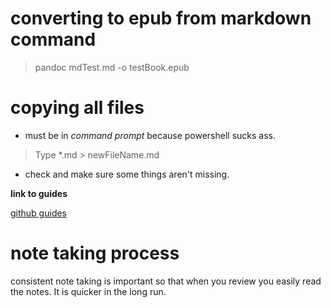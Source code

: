 # converting to epub from markdown command
> pandoc mdTest.md -o testBook.epub

# copying all files
* must be in *command prompt* because powershell sucks ass.
> Type *.md > newFileName.md
* check and make sure some things aren't missing. 

**link to guides**

[github guides](https://guides.github.com/features/mastering-markdown/)


# **note taking process**
consistent note taking is important so that when you review you easily read the notes. It is quicker in the long run.